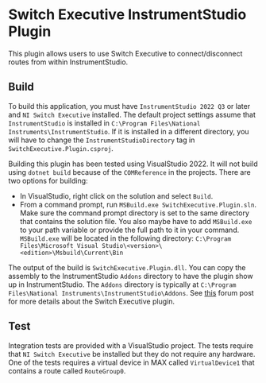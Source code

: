 # Switch Executive InstrumentStudio Plugin

This plugin allows users to use Switch Executive to connect/disconnect routes from within InstrumentStudio.

## Build

To build this application, you must have `InstrumentStudio 2022 Q3` or later and `NI Switch Executive` 
installed. The default project settings assume that `InstrumentStudio` is installed in 
`C:\Program Files\National Instruments\InstrumentStudio`. If it is installed in a different directory, 
you will have to change the `InstrumentStudioDirectory` tag in `SwitchExecutive.Plugin.csproj`.

Building this plugin has been tested using VisualStudio 2022. It will not build using `dotnet build` 
because of the `COMReference` in the projects. There are two options for building:
- In VisualStudio, right click on the solution and select `Build`.
- From a command prompt, run `MSBuild.exe SwitchExecutive.Plugin.sln`. Make sure the command prompt 
directory is set to the same directory that contains the solution file. You also maybe have to add 
`MSBuild.exe` to your path variable or provide the full path to it in your command. `MSBuild.exe` will 
be located in the following directory: `C:\Program Files\Microsoft Visual Studio\<version>\<edition>\Msbuild\Current\Bin`

The output of the build is `SwitchExecutive.Plugin.dll`. You can copy the assembly to the InstrumentStudio 
`Addons` directory to have the plugin show up in InstrumentStudio. The `Addons` directory is typically at 
`C:\Program Files\National Instruments\InstrumentStudio\Addons`. 
See [this](https://forums.ni.com/t5/InstrumentStudio/SwitchExecutive-Hosted-Application/gpm-p/3998692?profile.language=en) 
forum post for more details about the Switch Executive plugin.

## Test

Integration tests are provided with a VisualStudio project.  The tests require that `NI Switch Executive` 
be installed but they do not require any hardware. One of the tests requires a virtual device in MAX called 
`VirtualDevice1` that contains a route called `RouteGroup0`.